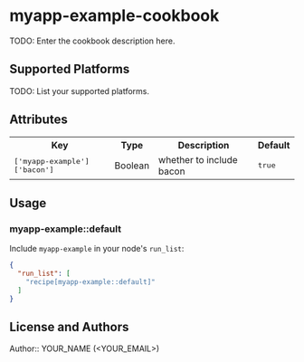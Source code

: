 # myapp-example-cookbook

TODO: Enter the cookbook description here.

## Supported Platforms

TODO: List your supported platforms.

## Attributes

<table>
  <tr>
    <th>Key</th>
    <th>Type</th>
    <th>Description</th>
    <th>Default</th>
  </tr>
  <tr>
    <td><tt>['myapp-example']['bacon']</tt></td>
    <td>Boolean</td>
    <td>whether to include bacon</td>
    <td><tt>true</tt></td>
  </tr>
</table>

## Usage

### myapp-example::default

Include `myapp-example` in your node's `run_list`:

```json
{
  "run_list": [
    "recipe[myapp-example::default]"
  ]
}
```

## License and Authors

Author:: YOUR_NAME (<YOUR_EMAIL>)
